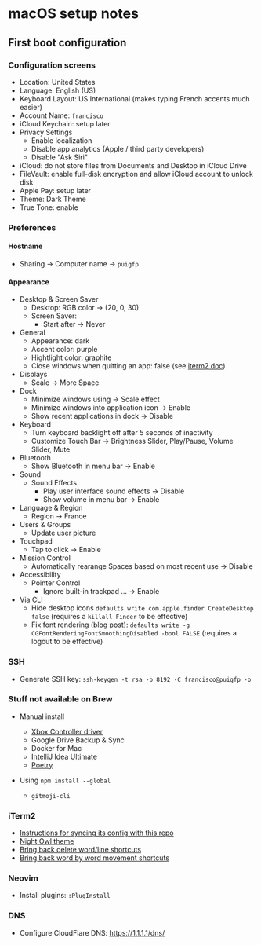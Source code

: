 # macOS setup notes

## First boot configuration

### Configuration screens

- Location: United States
- Language: English (US)
- Keyboard Layout: US International (makes typing French accents much easier)
- Account Name: `francisco`
- iCloud Keychain: setup later
- Privacy Settings
  - Enable localization
  - Disable app analytics (Apple / third party developers)
  - Disable "Ask Siri"
- iCloud: do not store files from Documents and Desktop in iCloud Drive
- FileVault: enable full-disk encryption and allow iCloud account to unlock disk
- Apple Pay: setup later
- Theme: Dark Theme
- True Tone: enable

### Preferences

#### Hostname

- Sharing -> Computer name -> `puigfp`

#### Appearance

- Desktop & Screen Saver
  - Desktop: RGB color -> (20, 0, 30)
  - Screen Saver:
    - Start after -> Never
- General
  - Appearance: dark
  - Accent color: purple
  - Hightlight color: graphite
  - Close windows when quitting an app: false (see [iterm2 doc](https://iterm2.com/documentation-restoration.html))
- Displays
  - Scale -> More Space
- Dock
  - Minimize windows using -> Scale effect
  - Minimize windows into application icon -> Enable
  - Show recent applications in dock -> Disable
- Keyboard
  - Turn keyboard backlight off after 5 seconds of inactivity
  - Customize Touch Bar -> Brightness Slider, Play/Pause, Volume Slider, Mute
- Bluetooth
  - Show Bluetooth in menu bar -> Enable
- Sound
  - Sound Effects
    - Play user interface sound effects -> Disable
    - Show volume in menu bar -> Enable
- Language & Region
  - Region -> France
- Users & Groups
  - Update user picture
- Touchpad
  - Tap to click -> Enable
- Mission Control
  - Automatically rearange Spaces based on most recent use -> Disable
- Accessibility
  - Pointer Control
    - Ignore built-in trackpad ... -> Enable
- Via CLI
  - Hide desktop icons `defaults write com.apple.finder CreateDesktop false` (requires a `killall Finder` to be effective)
  - Fix font rendering ([blog post](https://ahmadawais.com/fix-macos-mojave-font-rendering-issue/)): `defaults write -g CGFontRenderingFontSmoothingDisabled -bool FALSE` (requires a logout to be effective)

### SSH

- Generate SSH key: `ssh-keygen -t rsa -b 8192 -C francisco@puigfp -o`

### Stuff not available on Brew

- Manual install

  - [Xbox Controller driver](https://github.com/360Controller/360Controller/releases/)
  - Google Drive Backup & Sync
  - Docker for Mac
  - IntelliJ Idea Ultimate
  - [Poetry](https://poetry.eustace.io/docs/#installation)

- Using `npm install --global`
  - `gitmoji-cli`

### iTerm2

- [Instructions for syncing its config with this repo](http://stratus3d.com/blog/2015/02/28/sync-iterm2-profile-with-dotfiles-repository/)
- [Night Owl theme](https://github.com/nickcernis/iterm2-night-owl)
- [Bring back delete word/line shortcuts](https://stackoverflow.com/questions/12335787/with-iterm2-on-mac-how-to-delete-forward-a-word-from-cursor-on-command-line)
- [Bring back word by word movement shortcuts](https://apple.stackexchange.com/questions/154292/iterm-going-one-word-backwards-and-forwards)

### Neovim

- Install plugins: `:PlugInstall`

### DNS

- Configure CloudFlare DNS: https://1.1.1.1/dns/
